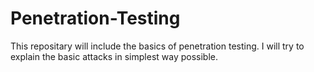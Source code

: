 # Penetration-Testing

This repositary will include the basics of penetration testing.
I will try to explain the basic attacks in simplest way possible. 
